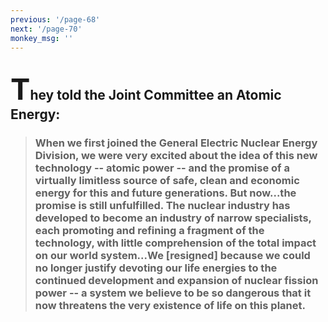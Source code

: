 ```yaml
---
previous: '/page-68'
next: '/page-70'
monkey_msg: ''
---
```


## <span style="font-size:47px;">T</span>hey told the Joint Committee an Atomic Energy:
> ### When we first joined the General Electric Nuclear Energy Division, we were very excited about the idea of this new technology -- atomic power -- and the promise of a virtually limitless source of safe, clean and economic energy for this and future generations. But now...the promise is still unfulfilled. The nuclear industry has developed to become an industry of narrow specialists, each promoting and refining a fragment of the technology, with little comprehension of the total impact on our world system...We [resigned] because we could no longer justify devoting our life energies to the continued development and expansion of nuclear fission power -- a system we believe to be so dangerous that it now threatens the very existence of life on this planet.
